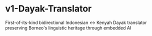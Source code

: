 # v1-Dayak-Translator
First-of-its-kind bidirectional Indonesian ↔ Kenyah Dayak translator preserving Borneo's linguistic heritage through embedded AI
